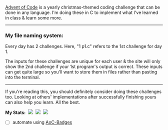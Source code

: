 [Advent of Code](https://adventofcode.com/2015/events) is a yearly christmas-themed coding challenge that can be done in any language. I'm doing these in C to implement what I've learned in class & learn some more.

---
### My file naming system:


Every day has 2 challenges. Here, "1 p1.c" refers to the 1st challenge for day 1.

The inputs for these challenges are unique for each user & the site will only show the 2nd challenge if your 1st program's output is correct. These inputs can get quite large so you'll want to store them in files rather than pasting into the terminal. 

---
If you're reading this, you should definitely consider doing these challenges too. Looking at others' implementations after successfully finishing  yours can also help you learn. All the best.

**My Stats:** &nbsp;![](https://img.shields.io/badge/day%20📅-2-blue)&nbsp;	![](https://img.shields.io/badge/stars%20⭐-3-yellow) &nbsp;![](https://img.shields.io/badge/days%20completed-1-red)     

- [ ] automate using [AoC-Badges](https://github.com/J0B10/aoc-badges-action)     